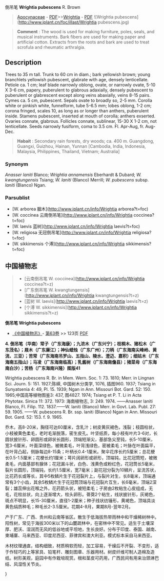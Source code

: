 倒吊笔 **Wrightia pubescens** R. Brown

> [Apocynaceae](http://www.iplant.cn/info/Apocynaceae?t=foc) - [PDF](http://www.iplant.cn/foc/pdf/Apocynaceae.pdf)>>[Wrightia](http://www.iplant.cn/info/Wrightia?t=foc) - [PDF](http://www.iplant.cn/foc/pdf/Wrightia.pdf)
![Wrightia pubescens](http://www.iplant.cn/foc/illast/Wrightia pubescens.jpg)

> **Comment** : 
> The wood is used for making furniture, poles, seals, and musical instruments. Bark fibers are used for making paper and artificial cotton. Extracts from the roots and bark are used to treat scrofula and rheumatic arthralgia.

## Description

Trees to 35 m tall. Trunk to 60 cm in diam.; bark yellowish brown; young branchlets yellowish pubescent, glabrate with age, densely lenticellate. Petiole ca. 1 cm; leaf blade narrowly oblong, ovate, or narrowly ovate, 5-10 X 3-6 cm, papery, puberulent to glabrous adaxially, densely pubescent to puberulent or glabrescent except along veins abaxially, veins 8-15 pairs. Cymes ca. 5 cm, pubescent. Sepals ovate to broadly so, 2-5 mm. Corolla white or pinkish white, funnelform, tube 5-6.5 mm; lobes oblong, 1-2 cm; corona fringed, scales 10, as long as or longer than anthers, puberulent inside. Stamens pubescent, inserted at mouth of corolla; anthers exserted. Ovaries connate, glabrous. Follicles connate, sublinear, 15-30 X 1-2 cm, not lenticellate. Seeds narrowly fusiform, coma to 3.5 cm. Fl. Apr-Aug, fr. Aug-Dec.

> **Habait** : 
> Secondary rain forests, dry woods; ca. 400 m. Guangdong, Guangxi, Guizhou, Hainan, Yunnan [Cambodia, India, Indonesia, Malaysia, Philippines, Thailand, Vietnam; Australia]

### Synonym
*Anasser laniti* Blanco; *Wrightia annamensis* Eberhardt & Dubard; *W. kwangtungensis* Tsiang; *W. laniti* (Blanco) Merrill; *W. pubescens* subsp. *laniti* (Blanco) Ngan.

### Parsublist

* [W.  arborea  胭木](http://www.iplant.cn/info/Wrightia arborea?t=foc)
* [W.  coccinea  云南倒吊笔](http://www.iplant.cn/info/Wrightia coccinea?t=foc)
* [W.  laevis  蓝树](http://www.iplant.cn/info/Wrightia laevis?t=foc)
* [W.  religiosa  无冠倒吊笔](http://www.iplant.cn/info/Wrightia religiosa?t=foc)
* [W.  sikkimensis  个溥](http://www.iplant.cn/info/Wrightia sikkimensis?t=foc)

## 中国植物志

> * [云南倒吊笔  W.  coccinea](http://www.iplant.cn/info/Wrightia coccinea?t=z)
> * [广东倒吊笔  W.  kwangtungensis](http://www.iplant.cn/info/Wrightia kwangtungensis?t=z)
> * [蓝树  W.  laevis](http://www.iplant.cn/info/Wrightia laevis?t=z)
> * [个溥  W.  sikkimensis](http://www.iplant.cn/info/Wrightia sikkimensis?t=z)

**倒吊笔 Wrightia pubescens**

* [《中国植物志》](http://www.iplant.cn/frps)- [第63卷](http://www.iplant.cn/frps/vol/63) >> 123页 [PDF](http://www.iplant.cn/frps/pdf/63/123.pdf)

**4. 倒吊笔（华南）常子（广东海康）；九浓木（广东兴宁）；枝桐木、猪松木（广东茂名）；屐木（广东廉江）；神仙蜡烛（广东广州）；刀柄（广东海南尖峰岭、黄流、三亚）；苦常（广东海南吊罗山、五指山、陵水、澄迈、嘉积）；细姑木（广东海南五指山）；马凌（广东海南临高）；乳酱树（广东海南儋县）；猪菜母（广东海南白沙）；苦杨（广东海南兴隆）图版41**

Wrightia pubescens R. Br. in Mem. Wern. Soc. 1: 73. 1810; Merr. in Lingnan Sci. Journ. 5: 151. 1927;陈嵘, 中国树木分类学, 1076, 插图960. 1937; Tsiang in Sunyatsenia 4: 49, Pl. 15. 1939; Ngan in Ann. Missouri Bot. Gard. 52: 150. 1965;中国高等植物图鉴3: 437, 图4827. 1974; Tsiang et P. T. Li in Acta Phytotax. Sinica 11: 372. 1973: 海南植物志, 3: 249. 1974. ——Anasser laniti Blanco, Fl. Filip. 112. 1837.——W. laniti (Blanco) Merr. in Govt. Lab. Publ. 27: 59. 1905. ——W. pubescens R. Br. ssp. laniti (Blanco) Ngan in Ann. Missouri Bot. Gard. 52: 153. f. 9. 1965.

乔木，高8-20米，胸径可达60厘米，含乳汁；树皮黄灰褐色，浅裂；枝圆柱状，小枝被黄色柔毛，老时毛渐脱落，密生皮孔。叶坚纸质，每小枝有叶片3-6对，长圆状披针形、卵圆形或卵状长圆形，顶端短渐尖，基部急尖至钝，长5-10厘米，宽3-6厘米，叶面深绿色，被微柔毛，叶背浅绿色，密被柔毛；叶脉在叶面扁平，在叶背凸起，侧脉每边8-15条；叶柄长0.4-1厘米。聚伞花序长约5厘米；总花梗长0.5-1.5厘米；花梗长约1厘米；萼片阔卵形或卵形，顶端钝，比花冠筒短，被微柔毛，内面基部有腺体；花冠漏斗状，白色、浅黄色或粉红色，花冠筒长5毫米，裂片长圆形，顶端钝，长约1.5厘米，宽7毫米；副花冠分裂为10鳞片，呈流苏状，比花药长或等长，其中5枚鳞片生于花冠裂片上，与裂片对生，长8毫米，顶端通常有3个小齿，其余5枚鳞片生于花冠筒顶端与花冠裂片互生，长6毫米，顶端2深裂；雄蕊伸出花喉之外，花药箭头状，被短柔毛；子房由2枚粘生心皮组成，无毛，花柱丝状，向上逐渐增大，柱头卵形。蓇葖2个粘生，线状披针形，灰褐色，斑点不明显，长15-30厘米，直径1-2厘米；种子线状纺锤形，黄褐色，顶端具淡黄色绢质种毛；种毛长2-3.5厘米。花期4-8月，果期8月-翌年2月。

产于广东、广西、贵州和云南等省区。散生于低海拔热带雨林中和干燥稀树林中。阳性树，常见于海拔300米以下的山麓疏林中，在密林中不常见。适生于土壤深厚、肥沃、湿润而无风的低谷地或平坦地，生长良好。分布于印度、泰国、越南、柬埔寨、马来西亚、印度尼西亚、菲律宾和澳大利亚。模式标本采自马来西亚。

木材纹理通直，结构细致，材质稍软而轻，加工容易，干燥后不开裂、不变形，适于作轻巧的上等家具、铅笔杆、雕刻图章、乐器用材。树皮纤维可制人造棉及造纸。树形美观，庭园中有作栽培观赏。根和茎皮可药用，广西民间有用来治颈淋巴结、风湿性关节炎。

}